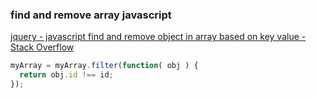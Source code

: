 ###  find and remove array javascript


[jquery - javascript find and remove object in array based on key value - Stack Overflow](https://stackoverflow.com/questions/21659888/javascript-find-and-remove-object-in-array-based-on-key-value "jquery - javascript find and remove object in array based on key value - Stack Overflow")


 

```js
myArray = myArray.filter(function( obj ) {
  return obj.id !== id;
});
```
